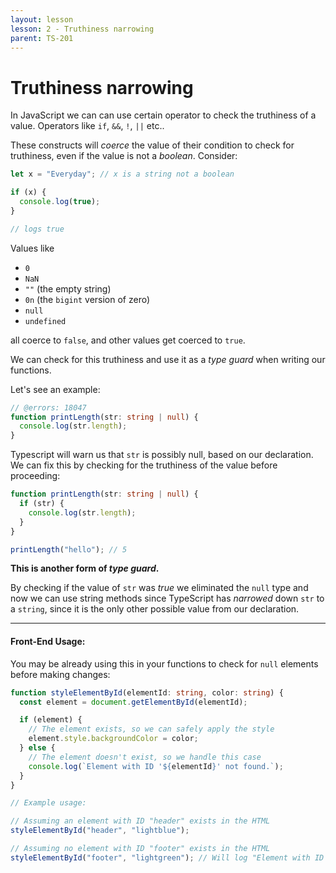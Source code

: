 ```yaml
---
layout: lesson
lesson: 2 - Truthiness narrowing
parent: TS-201
---
```


# Truthiness narrowing

In JavaScript we can can use certain operator to check the truthiness of a value. Operators like `if`, `&&`, `!`, `||` etc..

These constructs will _coerce_ the value of their condition to check for truthiness, even if the value is not a _boolean_. Consider:

```ts twoslash
let x = "Everyday"; // x is a string not a boolean

if (x) {
  console.log(true);
}

// logs true
```

Values like

- `0`
- `NaN`
- `""` (the empty string)
- `0n` (the `bigint` version of zero)
- `null`
- `undefined`

all coerce to `false`, and other values get coerced to `true`.

We can check for this truthiness and use it as a _type guard_ when writing our functions.

Let's see an example:

```ts twoslash
// @errors: 18047
function printLength(str: string | null) {
  console.log(str.length);
}
```

Typescript will warn us that `str` is possibly null, based on our declaration. We can fix this by checking for the truthiness of the value before proceeding:

```ts twoslash
function printLength(str: string | null) {
  if (str) {
    console.log(str.length);
  }
}

printLength("hello"); // 5
```

**This is another form of _type guard_.**

By checking if the value of `str` was _true_ we eliminated the `null` type and now we can use string methods since TypeScript has _narrowed_ down `str` to a `string`, since it is the only other possible value from our declaration.

---

#### Front-End Usage:

You may be already using this in your functions to check for `null` elements before making changes:

```ts twoslash
function styleElementById(elementId: string, color: string) {
  const element = document.getElementById(elementId);

  if (element) {
    // The element exists, so we can safely apply the style
    element.style.backgroundColor = color;
  } else {
    // The element doesn't exist, so we handle this case
    console.log(`Element with ID '${elementId}' not found.`);
  }
}

// Example usage:

// Assuming an element with ID "header" exists in the HTML
styleElementById("header", "lightblue");

// Assuming no element with ID "footer" exists in the HTML
styleElementById("footer", "lightgreen"); // Will log "Element with ID 'footer' not found."
```
